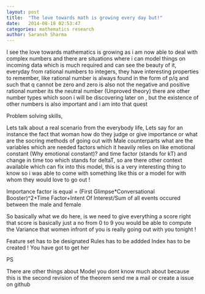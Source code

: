 ```yaml
---
layout: post
title:  "The love towards math is growing every day but!"
date:   2014-08-18 02:53:47
categories: mathematics research
author: Saransh Sharma
---
```


I see the love towards mathematics is growing as i am now able to deal with complex numbers and there are situations where i can 
model things on incoming data which is much required and can see the beauty of it, everyday from rational numbers to integers, they have
interesting properties to remember, like rational number is always found in the form of p/q and such that q cannot be zero and zero is
also not the negative and positive rational number its the neutral number (Unproved theory) there are other number types which soon i will be 
discovering later on , but the existence of other numbers is also important and i am into that quest 

Problem solving skills, 

Lets talk about a real scenario from the everybody life, Lets say for an instance the fact that woman how do they judge or give importance or what 
are the socring methods of going out with Male counterparts what are the variables which are needed factors which it heavily relies on like 
emotional constant (Why emotional constant)? and time factor (stands for kT) and change in time too which stands for deltaT, so are there other context available which can fix into this model, this is a very interesting thing to know so i was able to come with something like this or a model for with whom they would love to go out !

Importance factor is equal = (First Glimpse*Conversational Booster)^2+Time Factor+Intent Of Interest/Sum of all events occured between the male and female

So basically what we do here, is we need to give everything a score right that score is basically just a no from 0 to 9 you would be able to 
compute the Variance that women infront of you is really going out with you tonight !

Feature set has to be designated 
Rules has to be addded
Index has to be created !
You have got to get her

PS 

There are other things about Model you dont know much about because this is the second revision of the theorem send me a mail or create a issue on github